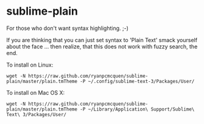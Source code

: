 sublime-plain
=============

For those who don't want syntax highlighting. ;-)

If you are thinking that you can just set syntax to 'Plain Text' smack yourself about the face ... then realize, that this does not work with fuzzy search, the end.


To install on Linux:

    wget -N https://raw.github.com/ryanpcmcquen/sublime-plain/master/plain.tmTheme -P ~/.config/sublime-text-3/Packages/User/

To install on Mac OS X:

    wget -N https://raw.github.com/ryanpcmcquen/sublime-plain/master/plain.tmTheme -P ~/Library/Application\ Support/Sublime\ Text\ 3/Packages/User/
